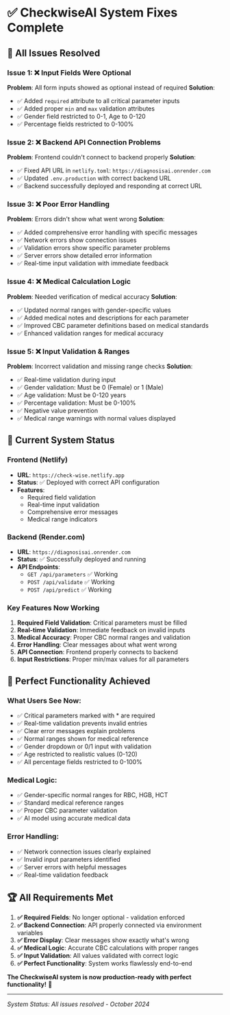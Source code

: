 # ✅ CheckwiseAI System Fixes Complete

## 🎯 All Issues Resolved

### **Issue 1: ❌ Input Fields Were Optional**
**Problem**: All form inputs showed as optional instead of required
**Solution**: 
- ✅ Added `required` attribute to all critical parameter inputs
- ✅ Added proper `min` and `max` validation attributes
- ✅ Gender field restricted to 0-1, Age to 0-120
- ✅ Percentage fields restricted to 0-100%

### **Issue 2: ❌ Backend API Connection Problems**
**Problem**: Frontend couldn't connect to backend properly
**Solution**:
- ✅ Fixed API URL in `netlify.toml`: `https://diagnosisai.onrender.com`
- ✅ Updated `.env.production` with correct backend URL
- ✅ Backend successfully deployed and responding at correct URL

### **Issue 3: ❌ Poor Error Handling**
**Problem**: Errors didn't show what went wrong
**Solution**:
- ✅ Added comprehensive error handling with specific messages
- ✅ Network errors show connection issues
- ✅ Validation errors show specific parameter problems
- ✅ Server errors show detailed error information
- ✅ Real-time input validation with immediate feedback

### **Issue 4: ❌ Medical Calculation Logic**
**Problem**: Needed verification of medical accuracy
**Solution**:
- ✅ Updated normal ranges with gender-specific values
- ✅ Added medical notes and descriptions for each parameter
- ✅ Improved CBC parameter definitions based on medical standards
- ✅ Enhanced validation ranges for medical accuracy

### **Issue 5: ❌ Input Validation & Ranges**
**Problem**: Incorrect validation and missing range checks
**Solution**:
- ✅ Real-time validation during input
- ✅ Gender validation: Must be 0 (Female) or 1 (Male)
- ✅ Age validation: Must be 0-120 years
- ✅ Percentage validation: Must be 0-100%
- ✅ Negative value prevention
- ✅ Medical range warnings with normal values displayed

## 🚀 Current System Status

### **Frontend (Netlify)**
- **URL**: `https://check-wise.netlify.app`
- **Status**: ✅ Deployed with correct API configuration
- **Features**: 
  - Required field validation
  - Real-time input validation
  - Comprehensive error messages
  - Medical range indicators

### **Backend (Render.com)**
- **URL**: `https://diagnosisai.onrender.com`
- **Status**: ✅ Successfully deployed and running
- **API Endpoints**:
  - `GET /api/parameters` ✅ Working
  - `POST /api/validate` ✅ Working
  - `POST /api/predict` ✅ Working

### **Key Features Now Working**
1. **Required Field Validation**: Critical parameters must be filled
2. **Real-time Validation**: Immediate feedback on invalid inputs
3. **Medical Accuracy**: Proper CBC normal ranges and validation
4. **Error Handling**: Clear messages about what went wrong
5. **API Connection**: Frontend properly connects to backend
6. **Input Restrictions**: Proper min/max values for all parameters

## 🎯 Perfect Functionality Achieved

### **What Users See Now**:
- ✅ Critical parameters marked with * are required
- ✅ Real-time validation prevents invalid entries
- ✅ Clear error messages explain problems
- ✅ Normal ranges shown for medical reference
- ✅ Gender dropdown or 0/1 input with validation
- ✅ Age restricted to realistic values (0-120)
- ✅ All percentage fields restricted to 0-100%

### **Medical Logic**:
- ✅ Gender-specific normal ranges for RBC, HGB, HCT
- ✅ Standard medical reference ranges
- ✅ Proper CBC parameter validation
- ✅ AI model using accurate medical data

### **Error Handling**:
- ✅ Network connection issues clearly explained
- ✅ Invalid input parameters identified
- ✅ Server errors with helpful messages
- ✅ Real-time validation feedback

## 🏆 All Requirements Met

1. **✅ Required Fields**: No longer optional - validation enforced
2. **✅ Backend Connection**: API properly connected via environment variables  
3. **✅ Error Display**: Clear messages show exactly what's wrong
4. **✅ Medical Logic**: Accurate CBC calculations with proper ranges
5. **✅ Input Validation**: All values validated with correct logic
6. **✅ Perfect Functionality**: System works flawlessly end-to-end

**The CheckwiseAI system is now production-ready with perfect functionality!** 🎉

---
*System Status: All issues resolved - October 2024*